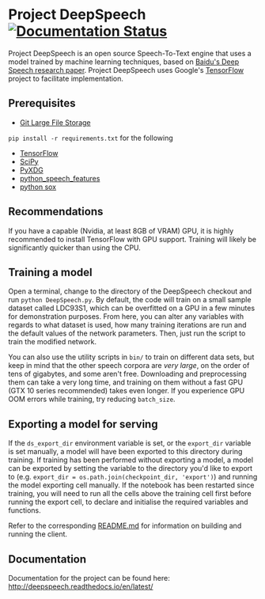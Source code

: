 # Project DeepSpeech [![Documentation Status](https://readthedocs.org/projects/deepspeech/badge/?version=latest)](http://deepspeech.readthedocs.io/en/latest/?badge=latest)

Project DeepSpeech is an open source Speech-To-Text engine that uses a model trained by machine learning techniques, based on [Baidu's Deep Speech research paper](https://arxiv.org/abs/1412.5567). Project DeepSpeech uses Google's [TensorFlow](https://www.tensorflow.org/) project to facilitate implementation.

## Prerequisites

* [Git Large File Storage](https://git-lfs.github.com/) 


` pip install -r requirements.txt ` for the following
* [TensorFlow](https://www.tensorflow.org/versions/r0.11/get_started/os_setup.html#download-and-setup)
* [SciPy](https://scipy.org/install.html)
* [PyXDG](https://pypi.python.org/pypi/pyxdg)
* [python_speech_features](https://pypi.python.org/pypi/python_speech_features)
* [python sox](https://pypi.python.org/pypi/sox)


## Recommendations

If you have a capable (Nvidia, at least 8GB of VRAM) GPU, it is highly recommended to install TensorFlow with GPU support. Training will likely be significantly quicker than using the CPU.

## Training a model

Open a terminal, change to the directory of the DeepSpeech checkout and run `python DeepSpeech.py`. By default, the code will train on a small sample dataset called LDC93S1, which can be overfitted on a GPU in a few minutes for demonstration purposes. From here, you can alter any variables with regards to what dataset is used, how many training iterations are run and the default values of the network parameters. Then, just run the script to train the modified network.

You can also use the utility scripts in `bin/` to train on different data sets, but keep in mind that the other speech corpora are *very large*, on the order of tens of gigabytes, and some aren't free. Downloading and preprocessing them can take a very long time, and training on them without a fast GPU (GTX 10 series recommended) takes even longer. If you experience GPU OOM errors while training, try reducing `batch_size`.

## Exporting a model for serving

If the `ds_export_dir` environment variable is set, or the `export_dir` variable is set manually, a model will have been exported to this directory during training. If training has been performed without exporting a model, a model can be exported by setting the variable to the directory you'd like to export to (e.g. `export_dir = os.path.join(checkpoint_dir, 'export')`) and running the model exporting cell manually. If the notebook has been restarted since training, you will need to run all the cells above the training cell first before running the export cell, to declare and initialise the required variables and functions.

Refer to the corresponding [README.md](client/README.md) for information on building and running the client.

## Documentation

Documentation for the project can be found here: http://deepspeech.readthedocs.io/en/latest/

